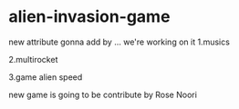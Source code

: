 # alien-invasion-game
new attribute gonna add by     ...
we're working on it
1.musics

2.multirocket

3.game alien speed

new game is going to be contribute by Rose Noori
